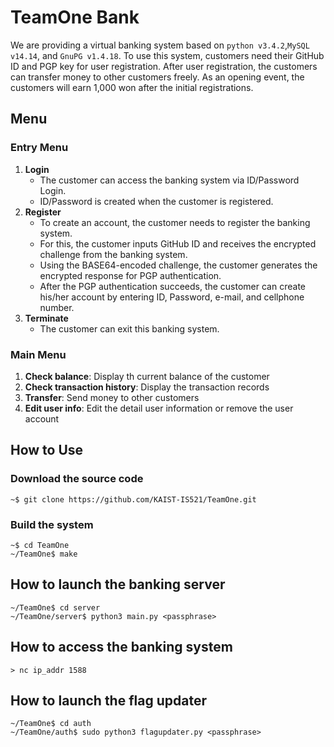 # TeamOne Bank
We are providing a virtual banking system based on `python v3.4.2`,`MySQL v14.14`, and `GnuPG v1.4.18`.
To use this system, customers need their GitHub ID and PGP key for user registration.
After user registration, the customers can transfer money to other customers freely.
As an opening event, the customers will earn 1,000 won after the initial registrations.

## Menu

### Entry Menu
1. **Login**
   * The customer can access the banking system via ID/Password Login.
   * ID/Password is created when the customer is registered.
2. **Register**
   * To create an account, the customer needs to register the banking system.
   * For this, the customer inputs GitHub ID and receives the encrypted challenge from the banking system.
   * Using the BASE64-encoded challenge, the customer generates the encrypted response for PGP authentication.
   * After the PGP authentication succeeds, the customer can create his/her account by entering ID, Password, e-mail, and cellphone number.
3. **Terminate**
   * The customer can exit this banking system.

### Main Menu
1. **Check balance**: Display th current balance of the customer
2. **Check transaction history**: Display the transaction records
3. **Transfer**: Send money to other customers
4. **Edit user info**: Edit the detail user information or remove the user account

## How to Use
### Download the source code
```
~$ git clone https://github.com/KAIST-IS521/TeamOne.git
```

### Build the system
```
~$ cd TeamOne
~/TeamOne$ make
```

## How to launch the banking server
```
~/TeamOne$ cd server
~/TeamOne/server$ python3 main.py <passphrase>
```

## How to access the banking system
```
> nc ip_addr 1588
``` 

## How to launch the flag updater
```
~/TeamOne$ cd auth
~/TeamOne/auth$ sudo python3 flagupdater.py <passphrase>
```

